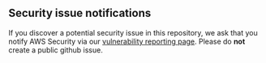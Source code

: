 ## Security issue notifications

If you discover a potential security issue in this repository, we ask that you notify AWS Security via our [vulnerability reporting page](http://aws.amazon.com/security/vulnerability-reporting/). Please do **not** create a public github issue.

